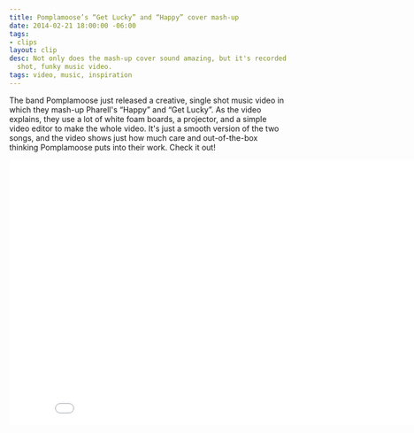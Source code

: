 ```yaml
---
title: Pomplamoose’s “Get Lucky” and “Happy” cover mash-up
date: 2014-02-21 18:00:00 -06:00
tags:
- clips
layout: clip
desc: Not only does the mash-up cover sound amazing, but it's recorded as a single
  shot, funky music video.
tags: video, music, inspiration
---
```


The band Pomplamoose just released a creative, single shot music video in which they mash-up Pharell's “Happy” and “Get Lucky”. As the video explains, they use a lot of white foam boards, a projector, and a simple video editor to make the whole video. It's just a smooth version of the two songs, and the video shows just how much care and out-of-the-box thinking Pomplamoose puts into their work. Check it out!

<iframe width="853" height="480" src="//www.youtube.com/embed/i7X8ZnmLfM0" frameborder="0" allowfullscreen></iframe>



